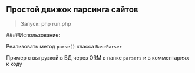 ## Простой движок парсинга сайтов

> Запуск: php run.php

####Использование:

Реализовать метод `parse()` класса `BaseParser`

Пример с выгрузкой в БД через ORM в папке `parsers` и в комментариях к коду